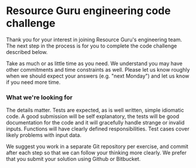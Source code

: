 # Resource Guru engineering code challenge

Thank you for your interest in joining Resource Guru's engineering team. The next step in the process is for you
to complete the code challenge described below.

Take as much or as little time as you need. We understand you may have other commitments and time constraints as
well. Please let us know roughly when we should expect your answers (e.g. "next Monday") and let us know if you
need more time.

### What we're looking for

The details matter. Tests are expected, as is well written, simple idiomatic code. A good submission will be
self explanatory, the tests will be good documentation for the code and it will gracefully handle strange or
invalid inputs. Functions will have clearly defined responsibilities. Test cases cover likely problems with
input data.

We suggest you work in a separate Git repository per exercise, and commit after each step so that we can follow
your thinking more clearly. We prefer that you submit your solution using Github or Bitbucket.
